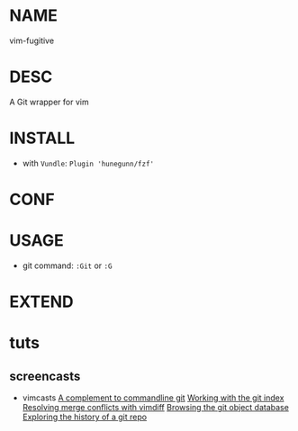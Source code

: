 # NAME

vim-fugitive

# DESC

A Git wrapper for vim

# INSTALL

- with `Vundle`:
`Plugin 'hunegunn/fzf'`


# CONF

# USAGE

- git command:
`:Git` or `:G`


# EXTEND


# tuts

## screencasts

- vimcasts
[A complement to commandline git](http://vimcasts.org/e/31)
[Working with the git index](http://vimcasts.org/e/32)
[Resolving merge conflicts with vimdiff](http://vimcasts.org/e/33)
[Browsing the git object database](http://vimcasts.org/e/34)
[Exploring the history of a git repo](http://vimcasts.org/e/35)
